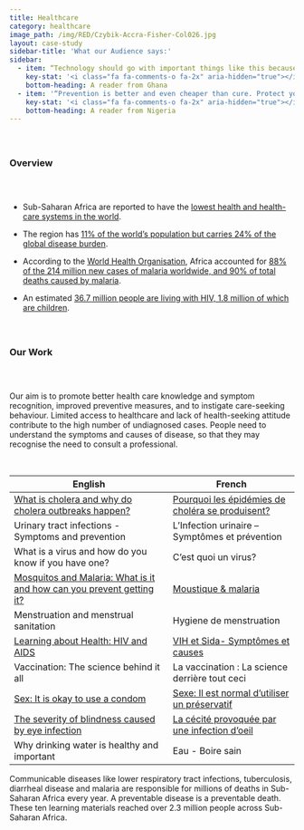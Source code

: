 ```yaml
---
title: Healthcare
category: healthcare
image_path: /img/RED/Czybik-Accra-Fisher-Col026.jpg
layout: case-study
sidebar-title: 'What our Audience says:'
sidebar:
  - item: “Technology should go with important things like this because most of us can learn something.”
    key-stat: '<i class="fa fa-comments-o fa-2x" aria-hidden="true"></i>'
    bottom-heading: A reader from Ghana
  - item: '“Prevention is better and even cheaper than cure. Protect your environment and your environment will protect you against diseases out break and other infections. Also, I think the government need to put more emphasis on preventive health care systems in Nigeria or any African nation rather than spending billions on hospitals alone.”'
    key-stat: '<i class="fa fa-comments-o fa-2x" aria-hidden="true"></i>'
    bottom-heading: A reader from Nigeria
---
```



#### &nbsp;

### **Overview**

### &nbsp;

* Sub-Saharan Africa are reported to have the [lowest health and health-care systems in the world](http://wws.princeton.edu/news-and-events/news/item/sub-saharan-africans-rate-their-health-and-health-care-among-lowest-world).

* The region has [11% of the world’s population but carries 24% of the global disease burden](http://www.ifc.org/wps/wcm/connect/REGION__EXT_Content/Regions/Sub-Saharan+Africa/Investments/HealthEducation/).

* According to the [World Health Organisation](https://www.who.int), Africa accounted for [88% of the 214 million new cases of malaria worldwide, and 90% of total deaths caused by malaria](http://www.who.int/malaria/media/world-malaria-report-2015/en/).

* An estimated [36.7 million people are living with HIV, 1.8 million of which are children](https://www.avert.org/global-hiv-and-aids-statistics).

#### &nbsp;

### **Our Work**

### &nbsp;

Our aim is to promote better health care knowledge and symptom recognition, improved preventive measures, and to instigate care-seeking behaviour. Limited access to healthcare and lack of health-seeking attitude contribute to the high number of undiagnosed cases. People need to understand the symptoms and causes of disease, so that they may recognise the need to consult a professional.

&nbsp;

| English | French |
| --- | --- |
| [What is cholera and why do cholera outbreaks happen?](http://www.rightforeducation.org/all-topics/health/cholera-outbreaks/) | [Pourquoi les &eacute;pid&eacute;mies de chol&eacute;ra se produisent?](http://www.rightforeducation.org/fr/tous-sujets/sante/epidemies-de-cholera/) |
| Urinary tract infections - Symptoms and prevention | L’Infection urinaire – Sympt&ocirc;mes et pr&eacute;vention |
| What is a virus and how do you know if you have one? | C’est quoi un virus? |
| [Mosquitos and Malaria: What is it and how can you prevent getting it?](http://www.rightforeducation.org/all-topics/health/mosquitos-malaria/) | [Moustique & malaria](http://www.rightforeducation.org/fr/tous-sujets/sante/moustique-malaria/) |
| Menstruation and menstrual sanitation | Hygiene de menstruation |
| [Learning about Health: HIV and AIDS](http://www.rightforeducation.org/all-topics/health/avoid-hivaids/) | [VIH et Sida- Sympt&ocirc;mes et causes](http://www.rightforeducation.org/fr/tous-sujets/sante/vih-sida-symptomes-causes/) |
| Vaccination: The science behind it all | La vaccination : La science derri&egrave;re tout ceci |
| [Sex: It is okay to use a condom](http://www.rightforeducation.org/all-topics/health/it-is-okay-to-use-a-condom/) | [Sexe: Il est normal d’utiliser un pr&eacute;servatif](http://www.rightforeducation.org/fr/tous-sujets/sante/sexe-il-est-normal-dutiliser-un-preservatif/) |
| [The severity of blindness caused by eye infection](http://www.rightforeducation.org/all-topics/health/blindness-caused-by-eye-infection/) | [La c&eacute;cit&eacute; provoqu&eacute;e par une infection d’oeil](http://www.rightforeducation.org/fr/tous-sujets/sante/la-cecite-provoquee-par-une-infection-doeil/) |
| Why drinking water is healthy and important | Eau - Boire sain |

Communicable diseases like lower respiratory tract infections, tuberculosis, diarrheal disease and malaria are responsible for millions of deaths in Sub-Saharan Africa every year. A preventable disease is a preventable death. These ten learning materials reached over 2.3 million people across Sub-Saharan Africa.